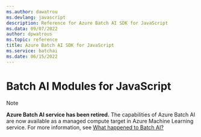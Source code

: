 ```yaml
---
ms.author: dawatrou
ms.devlang: javascript
description: Reference for Azure Batch AI SDK for JavaScript
ms.data: 09/07/2022
author: dpwatrous
ms.topic: reference
title: Azure Batch AI SDK for JavaScript
ms.service: batchai
ms.date: 06/15/2022
---
```

# Batch AI Modules for JavaScript

>[!NOTE]
>**Azure Batch AI service has been retired.** The capabilities of Azure Batch AI are now available as a managed compute target in Azure Machine Learning service. For more information, see [What happened to Batch AI?](https://aka.ms/batchai-retirement)